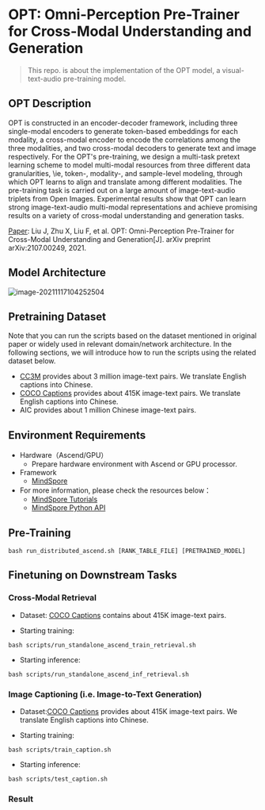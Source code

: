 # OPT: Omni-Perception Pre-Trainer for Cross-Modal Understanding and Generation

> This repo. is about the implementation of the OPT model, a visual-text-audio pre-training model.

## OPT Description

OPT is constructed in an encoder-decoder framework, including three single-modal encoders to generate token-based
embeddings for each modality, a cross-modal encoder to encode the correlations among the three modalities, and two
cross-modal decoders to generate text and image respectively. For the OPT's pre-training, we design a multi-task pretext
learning scheme to model multi-modal resources from three different data granularities, \ie, token-, modality-, and
sample-level modeling, through which OPT learns to align and translate among different modalities. The pre-training task
is carried out on a large amount of image-text-audio triplets from Open Images. Experimental results show that OPT can
learn strong image-text-audio multi-modal representations and achieve promising results on a variety of cross-modal
understanding and generation tasks.

[Paper](https://arxiv.org/abs/2107.00249): Liu J, Zhu X, Liu F, et al. OPT: Omni-Perception Pre-Trainer for Cross-Modal
Understanding and Generation[J]. arXiv preprint arXiv:2107.00249, 2021.

## Model Architecture

<img src="./8159685ccda2be63fd92cb1109fe7f8.png" alt="image-20211117104252504" />

## Pretraining Dataset

Note that you can run the scripts based on the dataset mentioned in original paper or widely used in relevant
domain/network architecture. In the following sections, we will introduce how to run the scripts using the related
dataset below.

- [CC3M](https://github.com/google-research-datasets/conceptual-captions) provides about 3 million image-text pairs. We
  translate English captions into Chinese.
- [COCO Captions](https://cocodataset.org/#home) provides about 415K image-text pairs. We translate English captions
  into Chinese.
- AIC provides about 1 million Chinese image-text pairs.

## Environment Requirements

- Hardware（Ascend/GPU）
    - Prepare hardware environment with Ascend or GPU processor.
- Framework
    - [MindSpore](https://www.mindspore.cn/install/en)
- For more information, please check the resources below：
    - [MindSpore Tutorials](https://www.mindspore.cn/tutorials/en/master/index.html)
    - [MindSpore Python API](https://www.mindspore.cn/docs/en/master/index.html)

## Pre-Training

```shell
bash run_distributed_ascend.sh [RANK_TABLE_FILE] [PRETRAINED_MODEL]
```

## Finetuning on Downstream Tasks

### Cross-Modal Retrieval

- Dataset: [COCO Captions](https://cocodataset.org/#home) contains about 415K image-text pairs.

- Starting training:

```shell
bash scripts/run_standalone_ascend_train_retrieval.sh
```

- Starting inference:

```shell
bash scripts/run_standalone_ascend_inf_retrieval.sh
```

### Image Captioning (i.e. Image-to-Text Generation)

- Dataset:[COCO Captions](https://cocodataset.org/#home) provides about 415K image-text pairs. We translate English
  captions into Chinese.

- Starting training:

```shell
bash scripts/train_caption.sh
```

- Starting inference:

```shell
bash scripts/test_caption.sh
```

### Result
